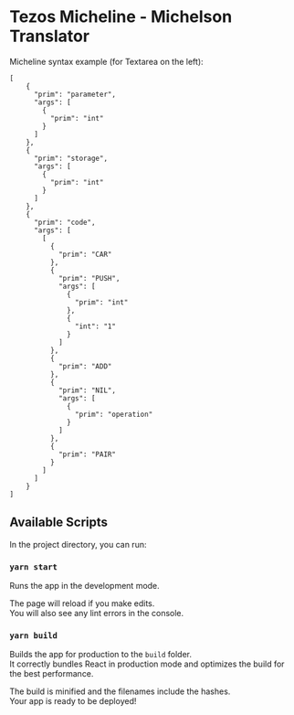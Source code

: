 # Tezos Micheline - Michelson Translator

Micheline syntax example (for Textarea on the left):

```
[
    {
      "prim": "parameter",
      "args": [
        {
          "prim": "int"
        }
      ]
    },
    {
      "prim": "storage",
      "args": [
        {
          "prim": "int"
        }
      ]
    },
    {
      "prim": "code",
      "args": [
        [
          {
            "prim": "CAR"
          },
          {
            "prim": "PUSH",
            "args": [
              {
                "prim": "int"
              },
              {
                "int": "1"
              }
            ]
          },
          {
            "prim": "ADD"
          },
          {
            "prim": "NIL",
            "args": [
              {
                "prim": "operation"
              }
            ]
          },
          {
            "prim": "PAIR"
          }
        ]
      ]
    }
]
```

## Available Scripts

In the project directory, you can run:

### `yarn start`

Runs the app in the development mode.<br>

The page will reload if you make edits.<br>
You will also see any lint errors in the console.


### `yarn build`

Builds the app for production to the `build` folder.<br>
It correctly bundles React in production mode and optimizes the build for the best performance.

The build is minified and the filenames include the hashes.<br>
Your app is ready to be deployed!
